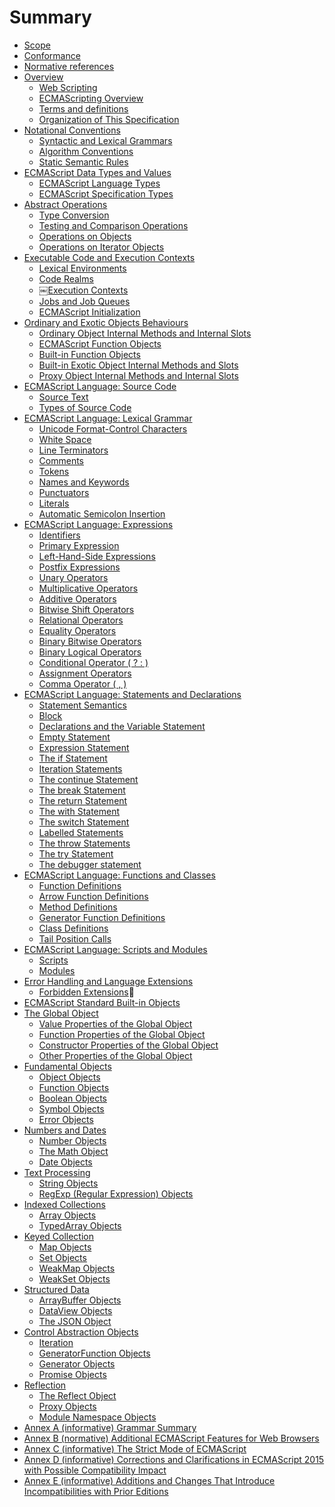 # Summary

* [Scope](manuscript/1_scope.md)
* [Conformance](manuscript/2_conformance.md)
* [Normative references](manuscript/3_normative_references.md)
* [Overview](manuscript/4_overview/README.md)
  * [Web Scripting](manuscript/4_overview/4_1_web_scripting.md)
  * [ECMAScripting Overview](manuscript/4_overview/4_2_ecmascript_overview)
  * [Terms and definitions](manuscript/4_overview/4_3_terms_and_definitions)
  * [Organization of This Specification](manuscript/4_overview/4_4_organization_of_this_specification)
* [Notational Conventions](manuscript/5_notational_conventions/README.md)
  * [Syntactic and Lexical Grammars]()
  * [Algorithm Conventions]()
  * [Static Semantic Rules]()
* [ECMAScript Data Types and Values]()
  * [ECMAScript Language Types]()
  * [ECMAScript Specification Types]()
* [Abstract Operations]()
  * [Type Conversion]()
  * [Testing and Comparison Operations]()
  * [Operations on Objects]()
  * [Operations on Iterator Objects]()
* [Executable Code and Execution Contexts]()
    * [Lexical Environments]()
    * [Code Realms]()
    * ￼[Execution Contexts]()
    * [Jobs and Job Queues]()
    * [ECMAScript Initialization]()* [Ordinary and Exotic Objects Behaviours]()
  * [Ordinary Object Internal Methods and Internal Slots]()
  * [ECMAScript Function Objects]()
  * [Built-in Function Objects]()
  * [Built-in Exotic Object Internal Methods and Slots]()
  * [Proxy Object Internal Methods and Internal Slots]()
* [ECMAScript Language: Source Code]()
  * [Source Text]()
  * [Types of Source Code]()
* [ECMAScript Language: Lexical Grammar]()
  * [Unicode Format-Control Characters]()
  * [White Space]()
  * [Line Terminators]()
  * [Comments]()
  * [Tokens]()
  * [Names and Keywords]()
  * [Punctuators]()
  * [Literals]()
  * [Automatic Semicolon Insertion]()
* [ECMAScript Language: Expressions]()
  * [Identifiers]()
  * [Primary Expression]()
  * [Left-Hand-Side Expressions]()
  * [Postfix Expressions]()
  * [Unary Operators]()
  * [Multiplicative Operators]()
  * [Additive Operators]()
  * [Bitwise Shift Operators]()
  * [Relational Operators]()
  * [Equality Operators]()
  * [Binary Bitwise Operators]()
  * [Binary Logical Operators]()
  * [Conditional Operator ( ? : )]()
  * [Assignment Operators]()
  * [Comma Operator ( , )]()
* [ECMAScript Language: Statements and Declarations]()
  * [Statement Semantics]()
  * [Block]()
  * [Declarations and the Variable Statement]()
  * [Empty Statement]()
  * [Expression Statement]()
  * [The if Statement]()
  * [Iteration Statements]()
  * [The continue Statement]()
  * [The break Statement]()
  * [The return Statement]()
  * [The with Statement]()
  * [The switch Statement]()
  * [Labelled Statements]()
  * [The throw Statements]()
  * [The try Statement]()
  * [The debugger statement]()
* [ECMAScript Language: Functions and Classes]()
  * [Function Definitions]()
  * [Arrow Function Definitions]()
  * [Method Definitions]()
  * [Generator Function Definitions]()
  * [Class Definitions]()
  * [Tail Position Calls]()
* [ECMAScript Language: Scripts and Modules]()
  * [Scripts]()
  * [Modules]()
* [Error Handling and Language Extensions]()
  * [Forbidden Extensions]()* [ECMAScript Standard Built-in Objects]()
* [The Global Object]()
  * [Value Properties of the Global Object]()
  * [Function Properties of the Global Object]()
  * [Constructor Properties of the Global Object]()
  * [Other Properties of the Global Object]()
* [Fundamental Objects]()
  * [Object Objects]()
  * [Function Objects]()
  * [Boolean Objects]()
  * [Symbol Objects]()
  * [Error Objects]()
* [Numbers and Dates]()
  * [Number Objects]()
  * [The Math Object]()
  * [Date Objects]()
* [Text Processing]()
  * [String Objects]()
  * [RegExp (Regular Expression) Objects]()
* [Indexed Collections]()
  * [Array Objects]()
  * [TypedArray Objects]()
* [Keyed Collection]()
  * [Map Objects]()
  * [Set Objects]()
  * [WeakMap Objects]()
  * [WeakSet Objects]()
* [Structured Data]()
  * [ArrayBuffer Objects]()
  * [DataView Objects]()
  * [The JSON Object]()
* [Control Abstraction Objects]()
  * [Iteration]()
  * [GeneratorFunction Objects]()
  * [Generator Objects]()
  * [Promise Objects]()
* [Reflection]()
  * [The Reflect Object]()
  * [Proxy Objects]()
  * [Module Namespace Objects]()
* [Annex A (informative) Grammar Summary]()* [Annex B (normative) Additional ECMAScript Features for Web Browsers]()
* [Annex C (informative) The Strict Mode of ECMAScript]()
* [Annex D (informative) Corrections and Clarifications in ECMAScript 2015 with PossibleCompatibility Impact]()
* [Annex E (informative) Additions and Changes That Introduce Incompatibilities with Prior Editions]()